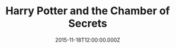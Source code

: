 ---
title: "Harry Potter and the Chamber of Secrets"
year: 2002
date: 2015-11-18T12:00:00.000Z
permalink: /almanac/movies/2015-11-18-harry-potter-and-the-chamber-of-secrets/index.html
rating: 3
---